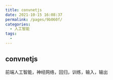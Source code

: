 ```yaml
---
title: convnetjs
date: 2021-10-15 16:08:37
permalink: /pages/9b060f/
categories:
  - 人工智能
tags:
  -
---
```


## convnetjs

前端人工智能，神经网络，回归，训练，输入，输出
